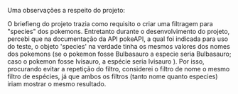 Uma observações a respeito do projeto:

O briefieng do projeto trazia como requisito o criar uma filtragem para "species" dos pokemons. Entretanto durante o desenvolvimento do projeto, percebi que na documentação da API pokeAPI, a qual foi indicada para uso do teste, o objeto 'species' na verdade tinha os mesmos valores dos nomes dos pokemons (se o pokemon fosse Bulbasauro a especie seria Bulbasauro; caso o pokemon fosse Ivisauro, a espécie seria Ivisauro ). Por isso, procurando evitar a repetição do filtro, considerei o filtro de nome o mesmo filtro de espécies, já que ambos os filtros (tanto nome quanto especies) iriam mostrar o mesmo resultado.




 
 
